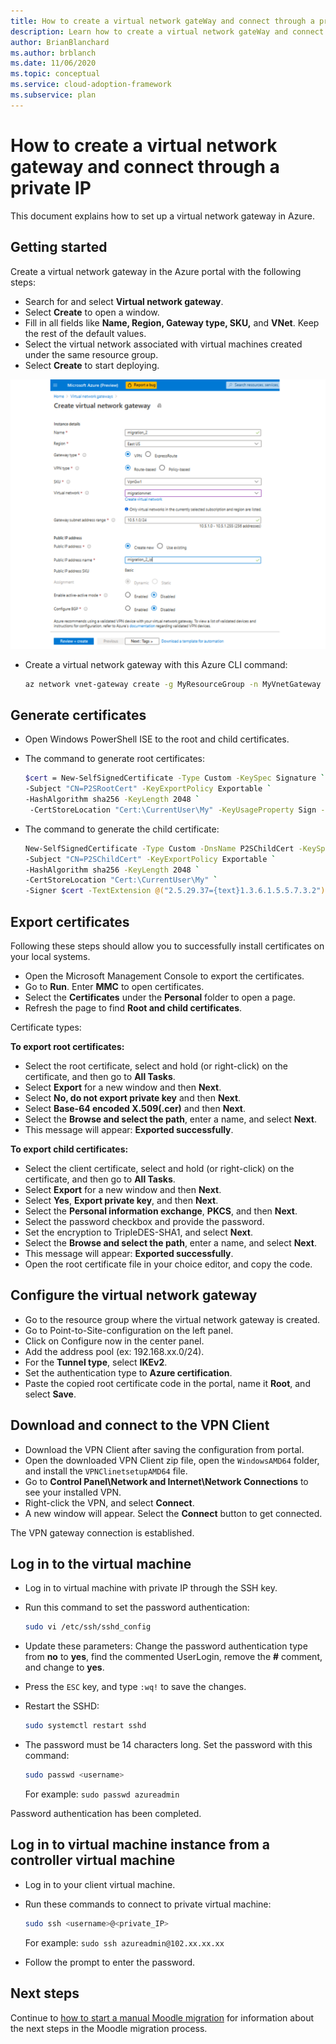 ```yaml
---
title: How to create a virtual network gateWay and connect through a private IP
description: Learn how to create a virtual network gateWay and connect through a private IP.
author: BrianBlanchard
ms.author: brblanch
ms.date: 11/06/2020
ms.topic: conceptual
ms.service: cloud-adoption-framework
ms.subservice: plan
---
```


# How to create a virtual network gateway and connect through a private IP

This document explains how to set up a virtual network gateway in Azure.

## Getting started

Create a virtual network gateway in the Azure portal with the following steps:

- Search for and select **Virtual network gateway**.
- Select **Create** to open a window.
- Fill in all fields like **Name, Region, Gateway type, SKU,** and **VNet**. Keep the rest of the default values.
- Select the virtual network associated with virtual machines created under the same resource group.
- Select **Create** to start deploying.

![Creating a virtual network gateway.](images/vpn-gateway.png)

- Create a virtual network gateway with this Azure CLI command:

    ```bash
    az network vnet-gateway create -g MyResourceGroup -n MyVnetGateway --public-ip-address MyGatewayIp --vnet MyVnet --gateway-type Vpn --sku VpnGw1 --vpn-type RouteBased --no-wait
    ```

## Generate certificates

- Open Windows PowerShell ISE to the root and child certificates.

- The command to generate root certificates:

  ```bash
  $cert = New-SelfSignedCertificate -Type Custom -KeySpec Signature `
  -Subject "CN=P2SRootCert" -KeyExportPolicy Exportable `
  -HashAlgorithm sha256 -KeyLength 2048 `
   -CertStoreLocation "Cert:\CurrentUser\My" -KeyUsageProperty Sign -KeyUsage CertSign
  ```

- The command to generate the child certificate:

  ```bash
  New-SelfSignedCertificate -Type Custom -DnsName P2SChildCert -KeySpec Signature `
  -Subject "CN=P2SChildCert" -KeyExportPolicy Exportable `
  -HashAlgorithm sha256 -KeyLength 2048 `
  -CertStoreLocation "Cert:\CurrentUser\My" `
  -Signer $cert -TextExtension @("2.5.29.37={text}1.3.6.1.5.5.7.3.2")
  ```

## Export certificates

Following these steps should allow you to successfully install certificates on your local systems.

- Open the Microsoft Management Console to export the certificates.
- Go to **Run**. Enter **MMC** to open certificates.
- Select the **Certificates** under the **Personal** folder to open a page.
- Refresh the page to find **Root and child certificates**.

Certificate types:

**To export root certificates:**

- Select the root certificate, select and hold (or right-click) on the certificate, and then go to **All Tasks**.
- Select **Export** for a new window and then **Next**.
- Select **No, do not export private key** and then **Next**.
- Select **Base-64 encoded X.509(.cer)** and then **Next**.
- Select the **Browse and select the path**, enter a name, and select **Next**.
- This message will appear: **Exported successfully**.

**To export child certificates:**

- Select the client certificate, select and hold (or right-click) on the certificate, and then go to **All Tasks**.
- Select **Export** for a new window and then **Next**.
- Select **Yes**, **Export private key**, and then **Next**.
- Select the **Personal information exchange**, **PKCS**, and then **Next**.
- Select the password checkbox and provide the password.
- Set the encryption to TripleDES-SHA1, and select **Next**.
- Select the **Browse and select the path**, enter a name, and select **Next**.
- This message will appear: **Exported successfully**.
- Open the root certificate file in your choice editor, and copy the code.

## Configure the virtual network gateway

- Go to the resource group where the virtual network gateway is created.
- Go to Point-to-Site-configuration on the left panel.
- Click on Configure now in the center panel.
- Add the address pool (ex: 192.168.xx.0/24).
- For the **Tunnel type**, select **IKEv2**.
- Set the authentication type to **Azure certification**.
- Paste the copied root certificate code in the portal, name it **Root**, and select **Save**.

## Download and connect to the VPN Client

- Download the VPN Client after saving the configuration from portal.
- Open the downloaded VPN Client zip file, open the `WindowsAMD64` folder, and install the `VPNClinetsetupAMD64` file.
- Go to **Control Panel\Network and Internet\Network Connections** to see your installed VPN.
- Right-click the VPN, and select **Connect**.
- A new window will appear. Select the **Connect** button to get connected.

The VPN gateway connection is established.

## Log in to the virtual machine

- Log in to virtual machine with private IP through the SSH key.

- Run this command to set the password authentication:

  ```bash
  sudo vi /etc/ssh/sshd_config
  ```

- Update these parameters: Change the password authentication type from **no** to **yes**, find the commented UserLogin, remove the **#** comment, and change to **yes**.

- Press the `ESC` key, and type `:wq!` to save the changes.

- Restart the SSHD:

  ```bash
  sudo systemctl restart sshd
  ```

- The password must be 14 characters long. Set the password with this command:

  ```bash
  sudo passwd <username>
  ```

  For example: `sudo passwd azureadmin`

Password authentication has been completed.

## Log in to virtual machine instance from a controller virtual machine

- Log in to your client virtual machine.

- Run these commands to connect to private virtual machine:

  ```bash
  sudo ssh <username>@<private_IP>
  ```
  
  For example: `sudo ssh azureadmin@102.xx.xx.xx`

- Follow the prompt to enter the password.

## Next steps

Continue to [how to start a manual Moodle migration](./migration-start.md) for information about the next steps in the Moodle migration process.
